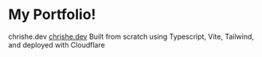 # My Portfolio!
chrishe.dev
[chrishe.dev](chrishe.dev)
Built from scratch using Typescript, Vite, Tailwind, and deployed with Cloudflare
